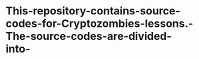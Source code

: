 # This-repository-contains-source-codes-for-Cryptozombies-lessons.-The-source-codes-are-divided-into-